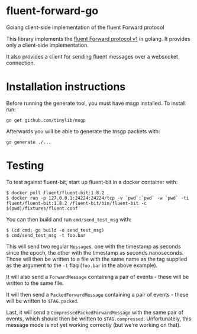# fluent-forward-go
Golang client-side implementation of the fluent Forward protocol

This library implements the [fluent Forward protocol v1](https://github.com/fluent/fluentd/wiki/Forward-Protocol-Specification-v1) in golang.  It provides only a client-side implementation.

It also provides a client for sending fluent messages over a websocket connection.

# Installation instructions
Before running the generate tool, you must have msgp installed.  To install run:

```
go get github.com/tinylib/msgp
```

Afterwards you will be able to generate the msgp packets with:
```
go generate ./...
```

# Testing
To test against fluent-bit, start up fluent-bit in a docker container with:
```
$ docker pull fluent/fluent-bit:1.8.2
$ docker run -p 127.0.0.1:24224:24224/tcp -v `pwd`:`pwd` -w `pwd` -ti fluent/fluent-bit:1.8.2 /fluent-bit/bin/fluent-bit -c $(pwd)/fixtures/fluent.conf
```

You can then build and run `cmd/send_test_msg` with:
```
$ (cd cmd; go build -o send_test_msg)
$ cmd/send_test_msg -t foo.bar
```
This will send two regular `Message`s, one with the timestamp as seconds since
the epoch, the other with the timestamp as seconds.nanoseconds.  Those will
then be written to a file with the same name as the tag supplied as the argument
to the `-t` flag (`foo.bar` in the above example).

It will also send a `ForwardMessage` containing a pair of events - these will be
written to the same file.

It will then send a `PackedForwardMessage` containing a pair of events - these
will be written to `$TAG.packed`.

Last, it will send a `CompressedPackedForwardMessage` with the same pair of events, which should then be written to `$TAG.compressed`.  Unfortunately, this
message mode is not yet working correctly (but we're working on that).
